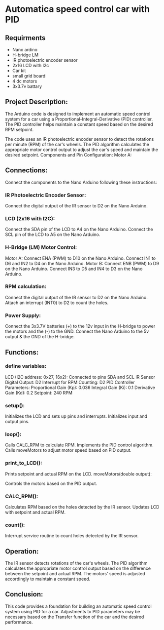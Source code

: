 # Automatica speed control car with PID

## Requirments
- Nano ardino
- H-bridge LM
- IR photoelectric encoder sensor
- 2x16 LCD with I2c
- Car kit
- small grid board
- 4 dc motors
- 3x3.7v battary
  
## Project Description:
The Arduino code is designed to implement an automatic speed control system for a car using a Proportional-Integral-Derivative (PID) controller. The PID controller helps maintain a constant speed based on the desired RPM setpoint.

The code uses an IR photoelectric encoder sensor to detect the rotations per minute (RPM) of the car's wheels. The PID algorithm calculates the appropriate motor control output to adjust the car's speed and maintain the desired setpoint.
Components and Pin Configuration:
Motor A:

## Connections:
Connect the components to the Nano Arduino following these instructions:

### IR Photoelectric Encoder Sensor:
Connect the digital output of the IR sensor to D2 on the Nano Arduino.

### LCD (2x16 with I2C):
Connect the SDA pin of the LCD to A4 on the Nano Arduino.
Connect the SCL pin of the LCD to A5 on the Nano Arduino.

### H-Bridge (LM) Motor Control:
Motor A:
Connect ENA (PWM) to D10 on the Nano Arduino.
Connect IN1 to D6 and IN2 to D4 on the Nano Arduino.
Motor B:
Connect ENB (PWM) to D9 on the Nano Arduino.
Connect IN3 to D5 and IN4 to D3 on the Nano Arduino.

### RPM calculation:
Connect the digital output of the IR sensor to D2 on the Nano Arduino.
Attach an interrupt (INT0) to D2 to count the holes.

### Power Supply:
Connect the 3x3.7V batteries (+) to the 12v input in the H-bridge to power the motors and the (-) to the GND.
Connect the Nano Arduino to the 5v output & the GND of the H-bridge.

## Functions:

### define variables:
LCD (I2C address: 0x27, 16x2): Connected to pins SDA and SCL
IR Sensor Digital Output: D2
Interrupt for RPM Counting: D2
PID Controller Parameters:
Proportional Gain (Kp): 0.036
Integral Gain (Ki): 0.1
Derivative Gain (Kd): 0.2
Setpoint: 240 RPM

### setup():
Initializes the LCD and sets up pins and interrupts.
Initializes input and output pins.

### loop():
Calls CALC_RPM to calculate RPM.
Implements the PID control algorithm.
Calls moveMotors to adjust motor speed based on PID output.

### print_to_LCD():
Prints setpoint and actual RPM on the LCD.
moveMotors(double output):

Controls the motors based on the PID output.
### CALC_RPM():

Calculates RPM based on the holes detected by the IR sensor.
Updates LCD with setpoint and actual RPM.
### count():
Interrupt service routine to count holes detected by the IR sensor.

## Operation:
The IR sensor detects rotations of the car's wheels.
The PID algorithm calculates the appropriate motor control output based on the difference between the setpoint and actual RPM.
The motors' speed is adjusted accordingly to maintain a constant speed.

## Conclusion:
This code provides a foundation for building an automatic speed control system using PID for a car. Adjustments to PID parameters may be necessary based on the Transfer function of the car and the desired performance.
